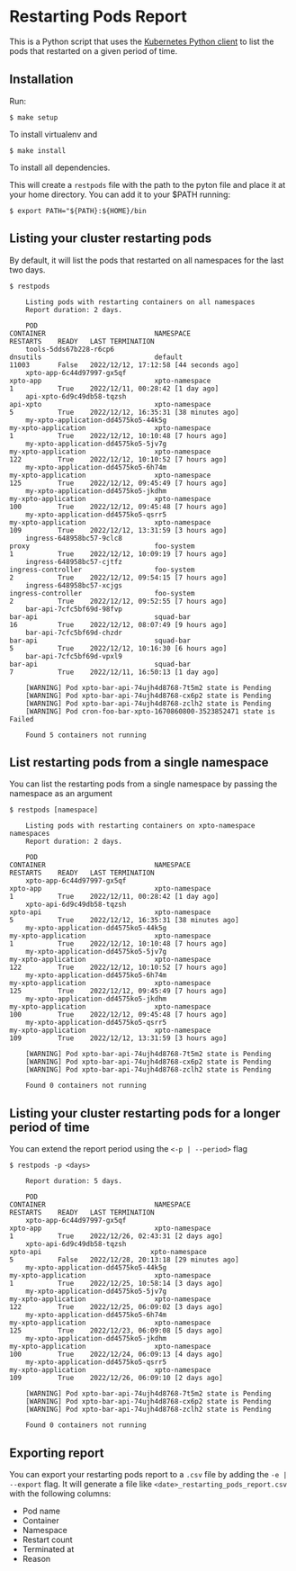 # Restarting Pods Report

This is a Python script that uses the [Kubernetes Python client](https://github.com/kubernetes-client/python) to list the pods that restarted on a given period of time.

## Installation

Run:

`$ make setup`

To install virtualenv and

`$ make install`

To install all dependencies.

This will create a `restpods` file with the path to the pyton file and place it at your home directory. You can add it to your $PATH running:

`$ export PATH="${PATH}:${HOME}/bin`


## Listing your cluster restarting pods

By default, it will list the pods that restarted on all namespaces for the last two days.

`$ restpods`

```
    Listing pods with restarting containers on all namespaces
    Report duration: 2 days.

    POD                                                             CONTAINER                           NAMESPACE                           RESTARTS    READY   LAST TERMINATION
    tools-5dds67b228-r6cp6                                          dnsutils                            default                             11003       False   2022/12/12, 17:12:58 [44 seconds ago]
    xpto-app-6c44d97997-gx5qf                                       xpto-app                            xpto-namespace                      1           True    2022/12/11, 00:28:42 [1 day ago]
    api-xpto-6d9c49db58-tqzsh                                       api-xpto                            xpto-namespace                      5           True    2022/12/12, 16:35:31 [38 minutes ago]
    my-xpto-application-dd4575ko5-44k5g                             my-xpto-application                 xpto-namespace                      1           True    2022/12/12, 10:10:48 [7 hours ago]
    my-xpto-application-dd4575ko5-5jv7g                             my-xpto-application                 xpto-namespace                      122         True    2022/12/12, 10:10:52 [7 hours ago]
    my-xpto-application-dd4575ko5-6h74m                             my-xpto-application                 xpto-namespace                      125         True    2022/12/12, 09:45:49 [7 hours ago]
    my-xpto-application-dd4575ko5-jkdhm                             my-xpto-application                 xpto-namespace                      100         True    2022/12/12, 09:45:48 [7 hours ago]
    my-xpto-application-dd4575ko5-qsrr5                             my-xpto-application                 xpto-namespace                      109         True    2022/12/12, 13:31:59 [3 hours ago]
    ingress-648958bc57-9clc8                                        proxy                               foo-system                          1           True    2022/12/12, 10:09:19 [7 hours ago]
    ingress-648958bc57-cjtfz                                        ingress-controller                  foo-system                          2           True    2022/12/12, 09:54:15 [7 hours ago]
    ingress-648958bc57-xcjgs                                        ingress-controller                  foo-system                          2           True    2022/12/12, 09:52:55 [7 hours ago]
    bar-api-7cfc5bf69d-98fvp                                        bar-api                             squad-bar                           16          True    2022/12/12, 08:07:49 [9 hours ago]
    bar-api-7cfc5bf69d-chzdr                                        bar-api                             squad-bar                           5           True    2022/12/12, 10:16:30 [6 hours ago]
    bar-api-7cfc5bf69d-vpxl9                                        bar-api                             squad-bar                           7           True    2022/12/11, 16:50:13 [1 day ago]

    [WARNING] Pod xpto-bar-api-74ujh4d8768-7t5m2 state is Pending
    [WARNING] Pod xpto-bar-api-74ujh4d8768-cx6p2 state is Pending
    [WARNING] Pod xpto-bar-api-74ujh4d8768-zclh2 state is Pending
    [WARNING] Pod cron-foo-bar-xpto-1670860800-3523852471 state is Failed

    Found 5 containers not running
```

## List restarting pods from a single namespace

You can list the restarting pods from a single namespace by passing the namespace as an argument

`$ restpods [namespace]`

```
    Listing pods with restarting containers on xpto-namespace namespaces
    Report duration: 2 days.

    POD                                                             CONTAINER                           NAMESPACE                           RESTARTS    READY   LAST TERMINATION
    xpto-app-6c44d97997-gx5qf                                       xpto-app                            xpto-namespace                      1           True    2022/12/11, 00:28:42 [1 day ago]
    xpto-api-6d9c49db58-tqzsh                                       xpto-api                            xpto-namespace                      5           True    2022/12/12, 16:35:31 [38 minutes ago]
    my-xpto-application-dd4575ko5-44k5g                             my-xpto-application                 xpto-namespace                      1           True    2022/12/12, 10:10:48 [7 hours ago]
    my-xpto-application-dd4575ko5-5jv7g                             my-xpto-application                 xpto-namespace                      122         True    2022/12/12, 10:10:52 [7 hours ago]
    my-xpto-application-dd4575ko5-6h74m                             my-xpto-application                 xpto-namespace                      125         True    2022/12/12, 09:45:49 [7 hours ago]
    my-xpto-application-dd4575ko5-jkdhm                             my-xpto-application                 xpto-namespace                      100         True    2022/12/12, 09:45:48 [7 hours ago]
    my-xpto-application-dd4575ko5-qsrr5                             my-xpto-application                 xpto-namespace                      109         True    2022/12/12, 13:31:59 [3 hours ago]

    [WARNING] Pod xpto-bar-api-74ujh4d8768-7t5m2 state is Pending
    [WARNING] Pod xpto-bar-api-74ujh4d8768-cx6p2 state is Pending
    [WARNING] Pod xpto-bar-api-74ujh4d8768-zclh2 state is Pending

    Found 0 containers not running
```

## Listing your cluster restarting pods for a longer period of time

You can extend the report period using the `<-p | --period>` flag

`$ restpods -p <days>`

```
    Report duration: 5 days.

    POD                                                             CONTAINER                           NAMESPACE                           RESTARTS    READY   LAST TERMINATION
    xpto-app-6c44d97997-gx5qf                                       xpto-app                            xpto-namespace                      1           True    2022/12/26, 02:43:31 [2 days ago]
    xpto-api-6d9c49db58-tqzsh                                       xpto-api                           xpto-namespace                       5           False   2022/12/28, 20:13:18 [29 minutes ago]
    my-xpto-application-dd4575ko5-44k5g                             my-xpto-application                 xpto-namespace                      1           True    2022/12/25, 10:58:14 [3 days ago]
    my-xpto-application-dd4575ko5-5jv7g                             my-xpto-application                 xpto-namespace                      122         True    2022/12/25, 06:09:02 [3 days ago]
    my-xpto-application-dd4575ko5-6h74m                             my-xpto-application                 xpto-namespace                      125         True    2022/12/23, 06:09:08 [5 days ago]
    my-xpto-application-dd4575ko5-jkdhm                             my-xpto-application                 xpto-namespace                      100         True    2022/12/24, 06:09:13 [4 days ago]
    my-xpto-application-dd4575ko5-qsrr5                             my-xpto-application                 xpto-namespace                      109         True    2022/12/26, 06:09:10 [2 days ago]

    [WARNING] Pod xpto-bar-api-74ujh4d8768-7t5m2 state is Pending
    [WARNING] Pod xpto-bar-api-74ujh4d8768-cx6p2 state is Pending
    [WARNING] Pod xpto-bar-api-74ujh4d8768-zclh2 state is Pending

    Found 0 containers not running
```

## Exporting report

You can export your restarting pods report to a `.csv` file by adding the `-e | --export` flag.
It will generate a file like `<date>_restarting_pods_report.csv` with the following columns:

* Pod name
* Container
* Namespace
* Restart count
* Terminated at
* Reason
